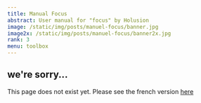 ```yaml
---
title: Manual Focus
abstract: User manual for "focus" by Holusion
image: /static/img/posts/manuel-focus/banner.jpg
image2x: /static/img/posts/manuel-focus/banner2x.jpg
rank: 3
menu: toolbox
---
```


## we're sorry...
This page does not exist yet. Please see the french version [here]("/fr/toolbox/manuel-focus")
